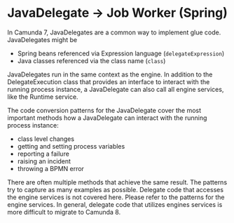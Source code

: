 # JavaDelegate &#8594; Job Worker (Spring)

In Camunda 7, JavaDelegates are a common way to implement glue code. JavaDelegates might be

- Spring beans referenced via Expression language (``delegateExpression``)
- Java classes referenced via the class name (``class``)

JavaDelegates run in the same context as the engine. In addition to the DelegateExecution class that provides an interface to interact with the running process instance, a JavaDelegate can also call all engine services, like the Runtime service.

The code conversion patterns for the JavaDelegate cover the most important methods how a JavaDelegate can interact with the running process instance:

- class level changes
- getting and setting process variables
- reporting a failure
- raising an incident
- throwing a BPMN error

There are often multiple methods that achieve the same result. The patterns try to capture as many examples as possible. Delegate code that accesses the engine services is not covered here. Please refer to the patterns for the engine services. In general, delegate code that utilizes engines services is more difficult to migrate to Camunda 8.